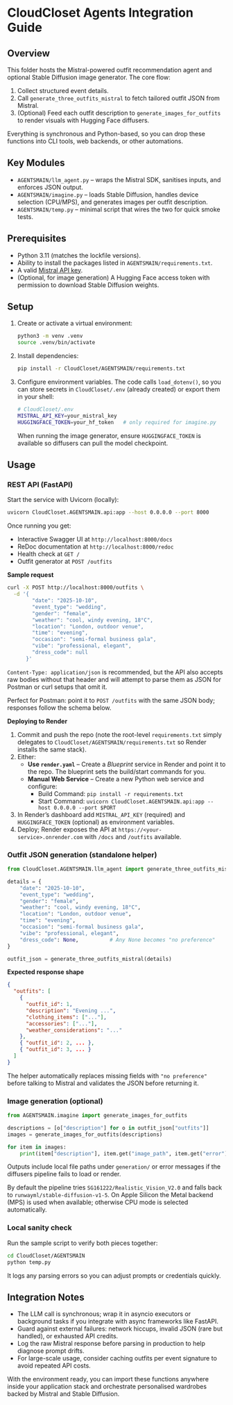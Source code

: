 # CloudCloset Agents Integration Guide

## Overview

This folder hosts the Mistral-powered outfit recommendation agent and optional Stable Diffusion image generator. The core flow:

1. Collect structured event details.
2. Call `generate_three_outfits_mistral` to fetch tailored outfit JSON from Mistral.
3. (Optional) Feed each outfit description to `generate_images_for_outfits` to render visuals with Hugging Face diffusers.

Everything is synchronous and Python-based, so you can drop these functions into CLI tools, web backends, or other automations.

## Key Modules

- `AGENTSMAIN/llm_agent.py` – wraps the Mistral SDK, sanitises inputs, and enforces JSON output.
- `AGENTSMAIN/imagine.py` – loads Stable Diffusion, handles device selection (CPU/MPS), and generates images per outfit description.
- `AGENTSMAIN/temp.py` – minimal script that wires the two for quick smoke tests.

## Prerequisites

- Python 3.11 (matches the lockfile versions).
- Ability to install the packages listed in `AGENTSMAIN/requirements.txt`.
- A valid [Mistral API key](https://docs.mistral.ai/).
- (Optional, for image generation) A Hugging Face access token with permission to download Stable Diffusion weights.

## Setup

1. Create or activate a virtual environment:
   ```bash
   python3 -m venv .venv
   source .venv/bin/activate
   ```
2. Install dependencies:
   ```bash
   pip install -r CloudCloset/AGENTSMAIN/requirements.txt
   ```
3. Configure environment variables. The code calls `load_dotenv()`, so you can store secrets in `CloudCloset/.env` (already created) or export them in your shell:
   ```bash
   # CloudCloset/.env
   MISTRAL_API_KEY=your_mistral_key
   HUGGINGFACE_TOKEN=your_hf_token   # only required for imagine.py
   ```
   When running the image generator, ensure `HUGGINGFACE_TOKEN` is available so diffusers can pull the model checkpoint.

## Usage

### REST API (FastAPI)

Start the service with Uvicorn (locally):
```bash
uvicorn CloudCloset.AGENTSMAIN.api:app --host 0.0.0.0 --port 8000
```

Once running you get:
- Interactive Swagger UI at `http://localhost:8000/docs`
- ReDoc documentation at `http://localhost:8000/redoc`
- Health check at `GET /`
- Outfit generator at `POST /outfits`

**Sample request**
```bash
curl -X POST http://localhost:8000/outfits \
  -d '{
        "date": "2025-10-10",
        "event_type": "wedding",
        "gender": "female",
        "weather": "cool, windy evening, 18°C",
        "location": "London, outdoor venue",
        "time": "evening",
        "occasion": "semi-formal business gala",
        "vibe": "professional, elegant",
        "dress_code": null
      }'
```

`Content-Type: application/json` is recommended, but the API also accepts raw bodies without that header and will attempt to parse them as JSON for Postman or curl setups that omit it.

Perfect for Postman: point it to `POST /outfits` with the same JSON body; responses follow the schema below.

**Deploying to Render**
1. Commit and push the repo (note the root-level `requirements.txt` simply delegates to `CloudCloset/AGENTSMAIN/requirements.txt` so Render installs the same stack).
2. Either:
   - **Use `render.yaml`** – Create a *Blueprint* service in Render and point it to the repo. The blueprint sets the build/start commands for you.
   - **Manual Web Service** – Create a new Python web service and configure:
     - Build Command: `pip install -r requirements.txt`
     - Start Command: `uvicorn CloudCloset.AGENTSMAIN.api:app --host 0.0.0.0 --port $PORT`
3. In Render’s dashboard add `MISTRAL_API_KEY` (required) and `HUGGINGFACE_TOKEN` (optional) as environment variables.
4. Deploy; Render exposes the API at `https://<your-service>.onrender.com` with `/docs` and `/outfits` available.

### Outfit JSON generation (standalone helper)

```python
from CloudCloset.AGENTSMAIN.llm_agent import generate_three_outfits_mistral

details = {
    "date": "2025-10-10",
    "event_type": "wedding",
    "gender": "female",
    "weather": "cool, windy evening, 18°C",
    "location": "London, outdoor venue",
    "time": "evening",
    "occasion": "semi-formal business gala",
    "vibe": "professional, elegant",
    "dress_code": None,          # Any None becomes "no preference"
}

outfit_json = generate_three_outfits_mistral(details)
```

**Expected response shape**
```json
{
  "outfits": [
    {
      "outfit_id": 1,
      "description": "Evening ...",
      "clothing_items": ["..."],
      "accessories": ["..."],
      "weather_considerations": "..."
    },
    { "outfit_id": 2, ... },
    { "outfit_id": 3, ... }
  ]
}
```

The helper automatically replaces missing fields with `"no preference"` before talking to Mistral and validates the JSON before returning it.

### Image generation (optional)

```python
from AGENTSMAIN.imagine import generate_images_for_outfits

descriptions = [o["description"] for o in outfit_json["outfits"]]
images = generate_images_for_outfits(descriptions)

for item in images:
    print(item["description"], item.get("image_path", item.get("error")))
```

Outputs include local file paths under `generation/` or error messages if the diffusers pipeline fails to load or render.

By default the pipeline tries `SG161222/Realistic_Vision_V2.0` and falls back to `runwayml/stable-diffusion-v1-5`. On Apple Silicon the Metal backend (MPS) is used when available; otherwise CPU mode is selected automatically.

### Local sanity check

Run the sample script to verify both pieces together:
```bash
cd CloudCloset/AGENTSMAIN
python temp.py
```
It logs any parsing errors so you can adjust prompts or credentials quickly.

## Integration Notes

- The LLM call is synchronous; wrap it in asyncio executors or background tasks if you integrate with async frameworks like FastAPI.
- Guard against external failures: network hiccups, invalid JSON (rare but handled), or exhausted API credits.
- Log the raw Mistral response before parsing in production to help diagnose prompt drifts.
- For large-scale usage, consider caching outfits per event signature to avoid repeated API costs.

With the environment ready, you can import these functions anywhere inside your application stack and orchestrate personalised wardrobes backed by Mistral and Stable Diffusion.
